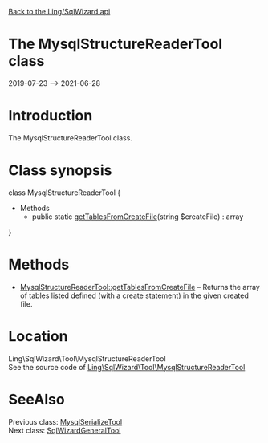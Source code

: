 [Back to the Ling/SqlWizard api](https://github.com/lingtalfi/SqlWizard/blob/master/doc/api/Ling/SqlWizard.md)



The MysqlStructureReaderTool class
================
2019-07-23 --> 2021-06-28






Introduction
============

The MysqlStructureReaderTool class.



Class synopsis
==============


class <span class="pl-k">MysqlStructureReaderTool</span>  {

- Methods
    - public static [getTablesFromCreateFile](https://github.com/lingtalfi/SqlWizard/blob/master/doc/api/Ling/SqlWizard/Tool/MysqlStructureReaderTool/getTablesFromCreateFile.md)(string $createFile) : array

}






Methods
==============

- [MysqlStructureReaderTool::getTablesFromCreateFile](https://github.com/lingtalfi/SqlWizard/blob/master/doc/api/Ling/SqlWizard/Tool/MysqlStructureReaderTool/getTablesFromCreateFile.md) &ndash; Returns the array of tables listed defined (with a create statement) in the given created file.





Location
=============
Ling\SqlWizard\Tool\MysqlStructureReaderTool<br>
See the source code of [Ling\SqlWizard\Tool\MysqlStructureReaderTool](https://github.com/lingtalfi/SqlWizard/blob/master/Tool/MysqlStructureReaderTool.php)



SeeAlso
==============
Previous class: [MysqlSerializeTool](https://github.com/lingtalfi/SqlWizard/blob/master/doc/api/Ling/SqlWizard/Tool/MysqlSerializeTool.md)<br>Next class: [SqlWizardGeneralTool](https://github.com/lingtalfi/SqlWizard/blob/master/doc/api/Ling/SqlWizard/Tool/SqlWizardGeneralTool.md)<br>

